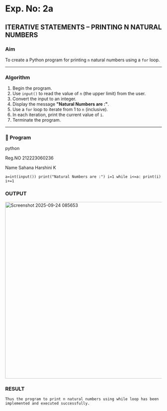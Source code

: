 # Exp. No: 2a  
## ITERATIVE STATEMENTS – PRINTING N NATURAL NUMBERS

###  Aim
To create a Python program for printing `n` natural numbers using a `for` loop.

---

###  Algorithm

1. Begin the program.
2. Use `input()` to read the value of `n` (the upper limit) from the user.
3. Convert the input to an integer.
4. Display the message **"Natural Numbers are :"**.
5. Use a `for` loop to iterate from 1 to `n` (inclusive).
6. In each iteration, print the current value of `i`.
7. Terminate the program.

---

### 🧾 Program

python

Reg.NO 212223060236

Name Sahana Harshini K
```
a=int(input()) print("Natural Numbers are :") i=1 while i<=a: print(i) i+=1

```
### OUTPUT

<img width="573" height="567" alt="Screenshot 2025-09-24 085653" src="https://github.com/user-attachments/assets/274115cf-dcb3-44ab-a047-c47344bbbf8c" />

### RESULT
```
Thus the program to print n natural numbers using while loop has been implemented and executed successfully.
```

